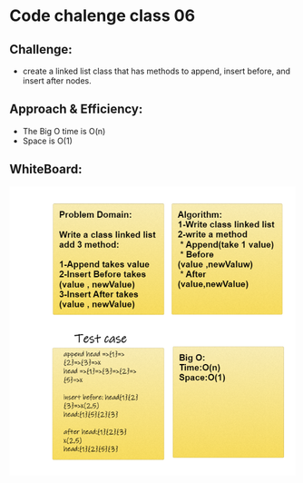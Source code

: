 # Code chalenge class 06

## Challenge:
* create a linked list class that has methods to append, insert before, and insert after nodes.

## Approach & Efficiency:
* The Big O time is O(n)
* Space is O(1)

## WhiteBoard:
![](./assest/cpt.PNG)